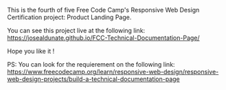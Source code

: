 This is the fourth of five Free Code Camp's Responsive Web Design Certification project: Product Landing Page.

You can see this project live at the following link: https://josealdunate.github.io/FCC-Technical-Documentation-Page/

Hope you like it !

PS: You can look for the requierement on the following link: https://www.freecodecamp.org/learn/responsive-web-design/responsive-web-design-projects/build-a-technical-documentation-page
